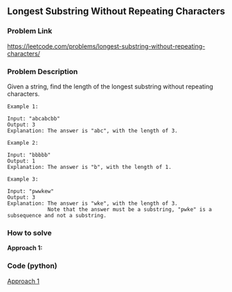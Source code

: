 ## Longest Substring Without Repeating Characters

### Problem Link

https://leetcode.com/problems/longest-substring-without-repeating-characters/

### Problem Description 

Given a string, find the length of the longest substring without repeating characters.

```
Example 1: 

Input: "abcabcbb"
Output: 3 
Explanation: The answer is "abc", with the length of 3. 

```

```
Example 2: 

Input: "bbbbb"
Output: 1
Explanation: The answer is "b", with the length of 1.

```

```
Example 3: 

Input: "pwwkew"
Output: 3
Explanation: The answer is "wke", with the length of 3. 
             Note that the answer must be a substring, "pwke" is a subsequence and not a substring.

```
### How to solve 

**Approach 1:** 




### Code (python)

[Approach 1](https://github.com/yanray/leetcode/blob/master/medium_hard/0003Longest_Substring_Without_Repeating_Characters/0003Longest_Substring_Without_Repeating_Characters1.py)

```python

```
